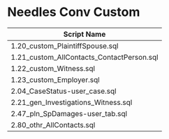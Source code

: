 # Needles Conv Custom

| Script Name |
|-------------|
| 1.20_custom_PlaintiffSpouse.sql |
| 1.21_custom_AllContacts_ContactPerson.sql |
| 1.22_custom_Witness.sql |
| 1.23_custom_Employer.sql |
| 2.04_CaseStatus-user_case.sql |
| 2.21_gen_Investigations_Witness.sql |
| 2.47_pln_SpDamages-user_tab.sql |
| 2.80_othr_AllContacts.sql |
